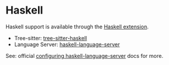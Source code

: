 # Haskell

Haskell support is available through the [Haskell extension](https://github.com/zed-industries/zed/tree/main/extensions/haskell).

- Tree-sitter: [tree-sitter-haskell](https://github.com/tree-sitter/tree-sitter-haskell)
- Language Server: [haskell-language-server](https://github.com/haskell/haskell-language-server)

See: official [configuring haskell-language-server](https://haskell-language-server.readthedocs.io/en/latest/configuration.html) docs for more.

<!--
TBD: Add Haskell Docs
TBD: Haskell formatting docs: haskell.formattingProvider (floskell, ormolu, fourmolu, stylish-haskell)
-->
